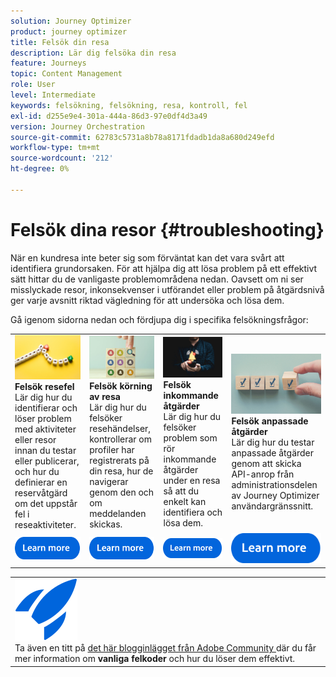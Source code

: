 ```yaml
---
solution: Journey Optimizer
product: journey optimizer
title: Felsök din resa
description: Lär dig felsöka din resa
feature: Journeys
topic: Content Management
role: User
level: Intermediate
keywords: felsökning, felsökning, resa, kontroll, fel
exl-id: d255e9e4-301a-444a-86d3-97e0df4d3a49
version: Journey Orchestration
source-git-commit: 62783c5731a8b78a8171fdadb1da8a680d249efd
workflow-type: tm+mt
source-wordcount: '212'
ht-degree: 0%

---
```


# Felsök dina resor {#troubleshooting}

När en kundresa inte beter sig som förväntat kan det vara svårt att identifiera grundorsaken. För att hjälpa dig att lösa problem på ett effektivt sätt hittar du de vanligaste problemområdena nedan. Oavsett om ni ser misslyckade resor, inkonsekvenser i utförandet eller problem på åtgärdsnivå ger varje avsnitt riktad vägledning för att undersöka och lösa dem.

Gå igenom sidorna nedan och fördjupa dig i specifika felsökningsfrågor:



<table style="table-layout:fixed">
  <tr style="border: 0;">
    <td>
    <a href="../building-journeys/troubleshooting.md"><img src="../assets/do-not-localize/troubleshooting.jpeg"></a>
    <div><strong>Felsök resefel</strong><br/> Lär dig hur du identifierar och löser problem med aktiviteter eller resor innan du testar eller publicerar, och hur du definierar en reservåtgärd om det uppstår fel i reseaktiviteter.</div>
    </td>
    <td>
    <a href="../building-journeys/troubleshooting-execution.md"><img src="../assets/do-not-localize/ao-audiences.jpeg"></a>
    <div><strong>Felsök körning av resa</strong><br/> Lär dig hur du felsöker resehändelser, kontrollerar om profiler har registrerats på din resa, hur de navigerar genom den och om meddelanden skickas.</div>
    </td>
    <td>
    <a href="../building-journeys/troubleshooting-inbound.md" "><img src="../assets/do-not-localize/in-app.jpg"></a>
    <div><strong>Felsök inkommande åtgärder</strong><br/>Lär dig hur du felsöker problem som rör inkommande åtgärder under en resa så att du enkelt kan identifiera och lösa dem.</div>
    </td>
    <td>
    <a href="../action/troubleshoot-custom-action.md"><img src="../assets/do-not-localize/lp-list.jpg"></a>
    <div><strong>Felsök anpassade åtgärder</strong><br/>Lär dig hur du testar anpassade åtgärder genom att skicka API-anrop från administrationsdelen av Journey Optimizer användargränssnitt.</div>
    </td>
  </tr>
  <tr style="border: 0;">
    <td align="center"><a href="../building-journeys/troubleshooting.md"><img src="../assets/do-not-localize/learn-more-button.svg"></a></td>
    <td align="center"><a href="../building-journeys/troubleshooting-execution.md"><img src="../assets/do-not-localize/learn-more-button.svg"></a></td>
    <td align="center"><a href="../building-journeys/troubleshooting-inbound.md"><img src="../assets/do-not-localize/learn-more-button.svg"></a></td>
    <td align="center"><a href="../action/troubleshoot-custom-action.md"><img src="../assets/do-not-localize/learn-more-button.svg"></a></td>
    </tr>
</table>


<table style="table-layout:fixed">
<tr style="border: 0;">
  <td>
    <div>
    <a href="https://experienceleaguecommunities.adobe.com/t5/journey-optimizer-blogs/demystifying-adobe-journey-optimizer-error-codes-root-causes-and/ba-p/760884">
    <img alt="Förstå vanliga felkoder" src="../assets/do-not-localize/icon-quick-start.svg" /></a> 
    <br>Ta även en titt på <a href="https://experienceleaguecommunities.adobe.com/t5/journey-optimizer-blogs/demystifying-adobe-journey-optimizer-error-codes-root-causes-and/ba-p/760884" target="_blank">det här blogginlägget från Adobe Community </a> där du får mer information om <strong>vanliga felkoder</strong> och hur du löser dem effektivt.
    </div>
  </td>
</tr>
</table>

